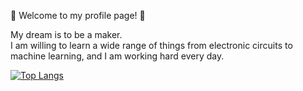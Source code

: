 :balloon: Welcome to my profile page! :balloon:  

My dream is to be a maker.  
I am willing to learn a wide range of things from electronic circuits to machine learning, and I am working hard every day.  

[![Top Langs](https://github-readme-stats.vercel.app/api/top-langs/?username=ryoonoa&layout=compact)](https://github.com/anuraghazra/github-readme-stats)


<!--
**ryoono/ryoono** is a ✨ _special_ ✨ repository because its `README.md` (this file) appears on your GitHub profile.

Here are some ideas to get you started:

- 🔭 I’m currently working on ...
- 🌱 I’m currently learning ...
- 👯 I’m looking to collaborate on ...
- 🤔 I’m looking for help with ...
- 💬 Ask me about ...
- 📫 How to reach me: ...
- 😄 Pronouns: ...
- ⚡ Fun fact: ...
-->

